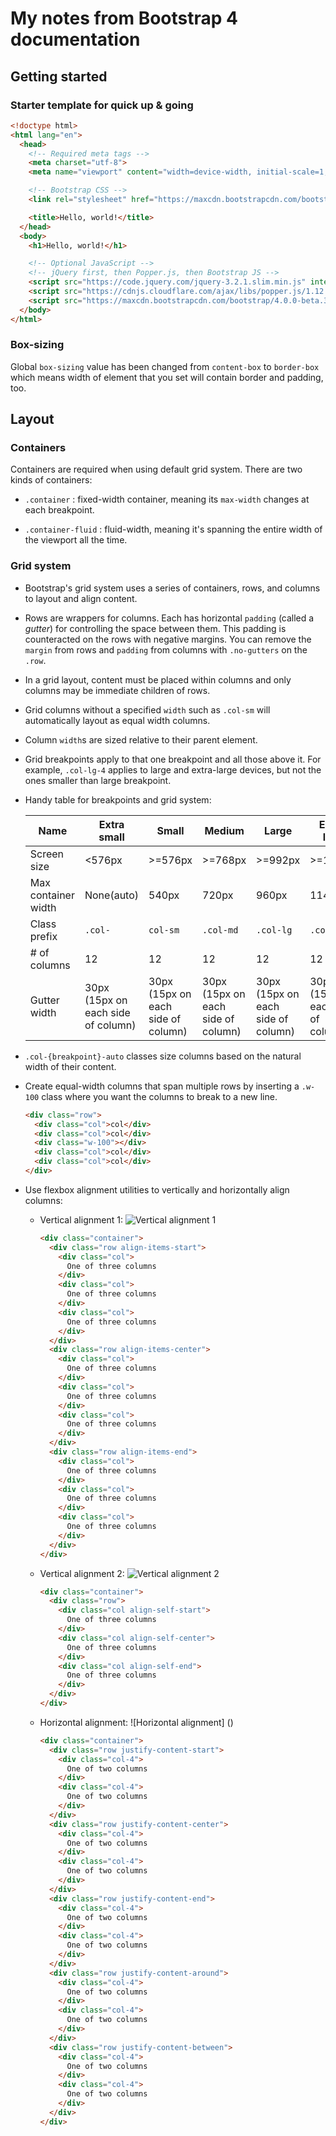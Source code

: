 # My notes from Bootstrap 4 documentation

## Getting started

### Starter template for quick up & going 

``` html
<!doctype html>
<html lang="en">
  <head>
    <!-- Required meta tags -->
    <meta charset="utf-8">
    <meta name="viewport" content="width=device-width, initial-scale=1, shrink-to-fit=no">

    <!-- Bootstrap CSS -->
    <link rel="stylesheet" href="https://maxcdn.bootstrapcdn.com/bootstrap/4.0.0-beta.3/css/bootstrap.min.css" integrity="sha384-Zug+QiDoJOrZ5t4lssLdxGhVrurbmBWopoEl+M6BdEfwnCJZtKxi1KgxUyJq13dy" crossorigin="anonymous">

    <title>Hello, world!</title>
  </head>
  <body>
    <h1>Hello, world!</h1>

    <!-- Optional JavaScript -->
    <!-- jQuery first, then Popper.js, then Bootstrap JS -->
    <script src="https://code.jquery.com/jquery-3.2.1.slim.min.js" integrity="sha384-KJ3o2DKtIkvYIK3UENzmM7KCkRr/rE9/Qpg6aAZGJwFDMVNA/GpGFF93hXpG5KkN" crossorigin="anonymous"></script>
    <script src="https://cdnjs.cloudflare.com/ajax/libs/popper.js/1.12.9/umd/popper.min.js" integrity="sha384-ApNbgh9B+Y1QKtv3Rn7W3mgPxhU9K/ScQsAP7hUibX39j7fakFPskvXusvfa0b4Q" crossorigin="anonymous"></script>
    <script src="https://maxcdn.bootstrapcdn.com/bootstrap/4.0.0-beta.3/js/bootstrap.min.js" integrity="sha384-a5N7Y/aK3qNeh15eJKGWxsqtnX/wWdSZSKp+81YjTmS15nvnvxKHuzaWwXHDli+4" crossorigin="anonymous"></script>
  </body>
</html>
```

### Box-sizing

Global `box-sizing` value has been changed from `content-box` to `border-box` which means width of element that you set will contain border and padding, too.

## Layout

### Containers

Containers are required when using default grid system. There are two kinds of containers:

* `.container` : fixed-width container, meaning its `max-width` changes at each breakpoint.

* `.container-fluid` : fluid-width, meaning it's spanning the entire width of the viewport all the time.

### Grid system

* Bootstrap's grid system uses a series of containers, rows, and columns to layout and align content.

* Rows are wrappers for columns. Each has horizontal `padding` (called a _gutter_) for controlling the space between them. This padding is counteracted on the rows with negative margins. You can remove the `margin` from rows and `padding` from columns with `.no-gutters` on the `.row`.

* In a grid layout, content must be placed within columns and only columns may be immediate children of rows.

* Grid columns without a specified `width` such as `.col-sm` will automatically layout as equal width columns.

* Column `width`s are sized relative to their parent element.

* Grid breakpoints apply to that one breakpoint and all those above it. For example, `.col-lg-4` applies to large  and extra-large devices, but not the ones smaller than large breakpoint.

* Handy table for breakpoints and grid system:

  | Name | Extra small | Small | Medium | Large | Extra-large |
  | ---- | ----------- | ----- | ------ | ----- | ----------- |
  | Screen size | <576px | >=576px | >=768px | >=992px | >=1200px |
  | Max container width | None(auto) | 540px | 720px | 960px | 1140px |
  | Class prefix | `.col-` | `col-sm` | `.col-md` | `.col-lg` | `.col-xl` |
  | # of columns | 12 | 12 | 12 | 12 | 12|
  | Gutter width | 30px (15px on each side of column) | 30px (15px on each side of column) | 30px (15px on each side of column) | 30px (15px on each side of column) | 30px (15px on each side of column) |

* `.col-{breakpoint}-auto` classes size columns based on the natural width of their content.

* Create equal-width columns that span multiple rows by inserting a `.w-100` class where you want the columns to break to a new line.
  ``` html
  <div class="row">
    <div class="col">col</div>
    <div class="col">col</div>
    <div class="w-100"></div>
    <div class="col">col</div>
    <div class="col">col</div>
  </div>
  ```
* Use flexbox alignment utilities to vertically and horizontally align columns:

  * Vertical alignment 1:
    ![Vertical alignment 1](https://github.com/erolaliyev/programming-notes/blob/master/Images/Bootstrap-4/vertical-alignment%201.png)
    ```html
    <div class="container">
      <div class="row align-items-start">
        <div class="col">
          One of three columns
        </div>
        <div class="col">
          One of three columns
        </div>
        <div class="col">
          One of three columns
        </div>
      </div>
      <div class="row align-items-center">
        <div class="col">
          One of three columns
        </div>
        <div class="col">
          One of three columns
        </div>
        <div class="col">
          One of three columns
        </div>
      </div>
      <div class="row align-items-end">
        <div class="col">
          One of three columns
        </div>
        <div class="col">
          One of three columns
        </div>
        <div class="col">
          One of three columns
        </div>
      </div>
    </div>
    ```
  * Vertical alignment 2:
    ![Vertical alignment 2](https://github.com/erolaliyev/programming-notes/blob/master/Images/Bootstrap-4/vertical-alignment%202.png)
    ```html
    <div class="container">
      <div class="row">
        <div class="col align-self-start">
          One of three columns
        </div>
        <div class="col align-self-center">
          One of three columns
        </div>
        <div class="col align-self-end">
          One of three columns
        </div>
      </div>
    </div>
    ```
  * Horizontal alignment:
    ![Horizontal alignment]
    ()
    ```html
    <div class="container">
      <div class="row justify-content-start">
        <div class="col-4">
          One of two columns
        </div>
        <div class="col-4">
          One of two columns
        </div>
      </div>
      <div class="row justify-content-center">
        <div class="col-4">
          One of two columns
        </div>
        <div class="col-4">
          One of two columns
        </div>
      </div>
      <div class="row justify-content-end">
        <div class="col-4">
          One of two columns
        </div>
        <div class="col-4">
          One of two columns
        </div>
      </div>
      <div class="row justify-content-around">
        <div class="col-4">
          One of two columns
        </div>
        <div class="col-4">
          One of two columns
        </div>
      </div>
      <div class="row justify-content-between">
        <div class="col-4">
          One of two columns
        </div>
        <div class="col-4">
          One of two columns
        </div>
      </div>
    </div>
